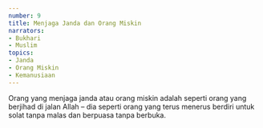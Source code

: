 ```yaml
---
number: 9
title: Menjaga Janda dan Orang Miskin
narrators:
- Bukhari
- Muslim
topics:
- Janda
- Orang Miskin
- Kemanusiaan
---
```


Orang yang menjaga janda atau orang miskin adalah seperti orang yang berjihad di jalan Allah – dia seperti orang yang terus menerus berdiri untuk solat tanpa malas dan berpuasa tanpa berbuka.
